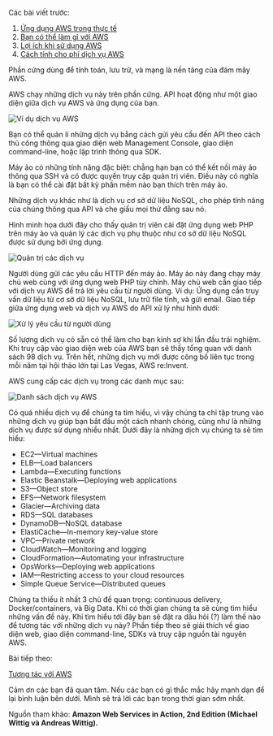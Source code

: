 Các bài viết trước:

1. [Ứng dụng AWS trong thực tế](https://viblo.asia/p/aws-amazon-web-services-la-gi-ung-dung-trong-thuc-te-4dbZNN98ZYM)
2. [Bạn có thể làm gì với AWS](https://viblo.asia/p/ban-co-the-lam-gi-voi-aws-aWj53bjpl6m)
3. [Lợi ích khi sử dụng AWS](https://viblo.asia/p/loi-ich-khi-su-dung-aws-LzD5dLWz5jY)
4. [Cách tính cho phí dịch vụ AWS](https://viblo.asia/p/cach-tinh-chi-phi-dich-vu-aws-maGK70BBZj2)

Phần cứng dùng để tính toán, lưu trữ, và mạng là nền tảng của đám mây AWS. 

AWS chạy những dịch vụ này trên phần cứng. API hoạt động như một giao diện giữa dịch vụ AWS và ứng dụng của bạn.

![Ví dụ dịch vụ AWS](https://images.viblo.asia/49b0322d-ab6c-4a72-b367-ced032c841df.png)

Bạn có thể quản lí những dịch vụ bằng cách gửi yêu cầu đến API theo cách thủ công thông qua giao diện web Management Console, giao diện command-line, hoặc lập trình thông qua SDK. 

Máy ảo có những tính năng đặc biệt: chẳng hạn bạn có thể kết nối máy ảo thông qua SSH và có được quyền truy cập quản trị viên. Điều này có nghĩa là bạn có thể cài đặt bất kỳ phần mềm nào bạn thích trên máy ảo.

Những dịch vụ khác như là dịch vụ cơ sở dữ liệu NoSQL, cho phép tính năng của chúng thông qua API và che giấu mọi thứ đằng sau nó. 

Hình minh họa dưới đây cho thấy quản trị viên cài đặt ứng dụng web PHP trên máy ảo và quản lý các dịch vụ phụ thuộc như cơ sở dữ liệu NoSQL được sử dụng bởi ứng dụng.

![Quản trị các dịch vụ](https://images.viblo.asia/f370be82-7276-4012-83c7-49c36bc0c553.png)

Người dùng gửi các yêu cầu HTTP đến máy ảo. Máy ảo này đang chạy máy chủ web cùng với ứng dụng web PHP tùy chỉnh. Máy chủ web cần giao tiếp với dịch vụ AWS để trả lời yêu cầu từ người dùng. Ví dụ: Ứng dụng cần truy vấn dữ liệu từ cơ sở dữ liệu NoSQL, lưu trữ file tĩnh, và gửi email. Giao tiếp giữa ứng dụng web và dịch vụ AWS do API xử lý như hình dưới:

![Xử lý yêu cầu từ người dùng](https://images.viblo.asia/caafc474-e165-44c0-a6e6-4f9b3d303048.png)

Số lượng dịch vụ có sẵn có thể làm cho bạn kinh sợ khi lần đầu trải nghiệm. Khi truy cập vào giao diện web của AWS bạn sẽ thấy tổng quan với danh sách 98 dịch vụ. Trên hết, những dịch vụ mới được công bố liên tục trong mỗi năm tại hội thảo lớn tại Las Vegas, AWS re:Invent.

AWS cung cấp các dịch vụ trong các danh mục sau:

![Danh sách dịch vụ AWS](https://images.viblo.asia/454df889-cb1b-4137-bc6b-772dcf50ba5c.png)

Có quá nhiều dịch vụ để chúng ta tìm hiểu, vì vậy chúng ta chỉ tập trung vào những dịch vụ giúp bạn bắt đầu một cách nhanh chóng, cũng như là những dịch vụ được sử dụng nhiều nhất. Dưới đây là những dịch vụ chúng ta sẽ tìm hiểu:

* EC2—Virtual machines
* ELB—Load balancers
* Lambda—Executing functions
* Elastic Beanstalk—Deploying web applications
* S3—Object store
* EFS—Network filesystem
* Glacier—Archiving data
* RDS—SQL databases
* DynamoDB—NoSQL database
* ElastiCache—In-memory key-value store
* VPC—Private network
* CloudWatch—Monitoring and logging
* CloudFormation—Automating your infrastructure
* OpsWorks—Deploying web applications
* IAM—Restricting access to your cloud resources
* Simple Queue Service—Distributed queues

Chúng ta thiếu ít nhất 3 chủ đề quan trọng: continuous delivery, Docker/containers, và Big Data. Khi có thời gian chúng ta sẽ cùng tìm hiểu những vấn đề này.
Khi tìm hiểu tới đây ban sẽ đặt ra dấu hỏi (?) làm thế nào để tương tác với những dịch vụ này? Phần tiếp theo sẽ giải thích về giao diện web, giao diện command-line, SDKs và truy cập nguồn tài nguyên AWS.

Bài tiếp theo:

[Tương tác với AWS](https://viblo.asia/p/tuong-tac-voi-aws-YWOZrjPNZQ0)

Cảm ơn các bạn đã quan tâm. Nếu các bạn có gì thắc mắc hãy mạnh dạn để lại bình luận bên dưới. Mình sẽ trả lời các bạn trong thời gian sớm nhất.

Nguồn tham khảo: **Amazon Web Services in Action, 2nd Edition (Michael Wittig và Andreas Wittig).**